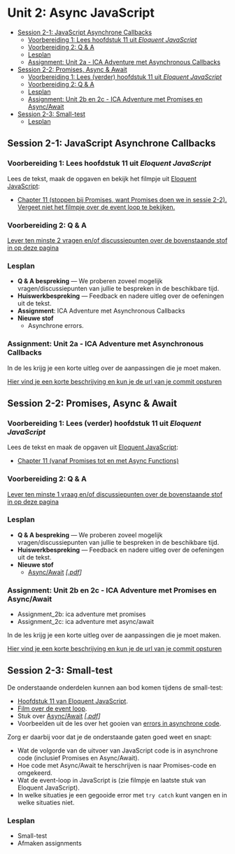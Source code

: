 # Unit 2: Async JavaScript

- [Session 2-1: JavaScript Asynchrone Callbacks](#session-2-1-javascript-asynchrone-callbacks)
  - [Voorbereiding 1: Lees hoofdstuk 11 uit _Eloquent JavaScript_](#voorbereiding-1-lees-hoofdstuk-11-uit-eloquent-javascript)
  - [Voorbereiding 2: Q \& A](#voorbereiding-2-q--a)
  - [Lesplan](#lesplan)
  - [Assignment: Unit 2a - ICA Adventure met Asynchronous Callbacks](#assignment-unit-2a---ica-adventure-met-asynchronous-callbacks)
- [Session 2-2: Promises, Async \& Await](#session-2-2-promises-async--await)
  - [Voorbereiding 1: Lees (verder) hoofdstuk 11 uit _Eloquent JavaScript_](#voorbereiding-1-lees-verder-hoofdstuk-11-uit-eloquent-javascript)
  - [Voorbereiding 2: Q \& A](#voorbereiding-2-q--a-1)
  - [Lesplan](#lesplan-1)
  - [Assignment: Unit 2b en 2c - ICA Adventure met Promises en Async/Await](#assignment-unit-2b-en-2c---ica-adventure-met-promises-en-asyncawait)
- [Session 2-3: Small-test](#session-2-3-small-test)
  - [Lesplan](#lesplan-2)

## Session 2-1: JavaScript Asynchrone Callbacks

### Voorbereiding 1: Lees hoofdstuk 11 uit _Eloquent JavaScript_

Lees de tekst, maak de opgaven en bekijk het filmpje uit [Eloquent JavaScript](https://dwa-courses.firebaseapp.com/index.html):

- [Chapter 11 (stoppen bij Promises, want Promises doen we in sessie 2-2). Vergeet niet het filmpje over de event loop te bekijken.](https://dwa-courses.firebaseapp.com/11_async.html)

### Voorbereiding 2: Q & A

[Lever ten minste 2 vragen en/of discussiepunten over de bovenstaande stof in op
deze pagina](https://dwa-courses.firebaseapp.com/qna_swd_2.1.html)

### Lesplan

- **Q & A bespreking** — We proberen zoveel mogelijk vragen/discussiepunten van jullie te bespreken in de beschikbare tijd.
- **Huiswerkbespreking** — Feedback en nadere uitleg over de oefeningen uit de tekst.
- **Assignment**: ICA Adventure met Asynchronous Callbacks
- **Nieuwe stof**
  - Asynchrone errors.

### Assignment: Unit 2a - ICA Adventure met Asynchronous Callbacks

In de les krijg je een korte uitleg over de aanpassingen die je moet maken.

[Hier vind je een korte beschrijving en kun je de url van je commit opsturen](https://dwa-courses.firebaseapp.com/assignment_swd_2.1.html)

## Session 2-2: Promises, Async & Await

### Voorbereiding 1: Lees (verder) hoofdstuk 11 uit _Eloquent JavaScript_

Lees de tekst en maak de opgaven uit [Eloquent JavaScript](https://dwa-courses.firebaseapp.com/index.html):

- [Chapter 11 (vanaf Promises tot en met Async Functions)](https://dwa-courses.firebaseapp.com/11_async.html#h_sdRy5CTAP)

### Voorbereiding 2: Q & A

[Lever ten minste 1 vraag en/of discussiepunten over de bovenstaande stof in op
deze pagina](https://dwa-courses.firebaseapp.com/qna_swd_2.2.html)

### Lesplan

- **Q & A bespreking** — We proberen zoveel mogelijk vragen/discussiepunten van jullie te bespreken in de beschikbare tijd.
- **Huiswerkbespreking** — Feedback en nadere uitleg over de oefeningen uit de tekst.
- **Nieuwe stof**
  - [Async/Await](./session2-2/_nieuw_materiaal/async_await.md) _[[.pdf](./session2-2/_nieuw_materiaal/async_await.pdf)]_

### Assignment: Unit 2b en 2c - ICA Adventure met Promises en Async/Await

- Assignment_2b: ica adventure met promises
- Assignment_2c: ica adventure met async/await

In de les krijg je een korte uitleg over de aanpassingen die je moet maken.

[Hier vind je een korte beschrijving en kun je de url van je commit opsturen](https://dwa-courses.firebaseapp.com/assignment_swd_2.2.html)

## Session 2-3: Small-test

De onderstaande onderdelen kunnen aan bod komen tijdens de small-test:

- [Hoofdstuk 11 van Eloquent JavaScript](https://dwa-courses.firebaseapp.com/11_async.html).
- [Film over de event loop](https://youtu.be/8aGhZQkoFbQ).
- Stuk over [Async/Await](./session2-2/_nieuw_materiaal/async_await.md) _[[.pdf](./session2-2/_nieuw_materiaal/async_await.pdf)]_
- Voorbeelden uit de les over het gooien van [errors in asynchrone code](./session2-1/_nieuw_materiaal/asynchrone_error_handling).

Zorg er daarbij voor dat je de onderstaande gaten goed weet en snapt:

- Wat de volgorde van de uitvoer van JavaScript code is in asynchrone code (inclusief Promises en Async/Await).
- Hoe code met Async/Await te herschrijven is naar Promises-code en omgekeerd.
- Wat de event-loop in JavaScript is (zie filmpje en laatste stuk van Eloquent JavaScript).
- In welke situaties je een gegooide error met `try catch` kunt vangen en in welke situaties niet.

### Lesplan

- Small-test
- Afmaken assignments

